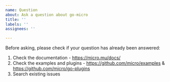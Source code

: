 ```yaml
---
name: Question
about: Ask a question about go-micro
title: ''
labels: ''
assignees: ''

---
```


Before asking, please check if your question has already been answered: 

1. Check the documentation - https://micro.mu/docs/
2. Check the examples and plugins - https://github.com/micro/examples & https://github.com/micro/go-plugins
3. Search existing issues
